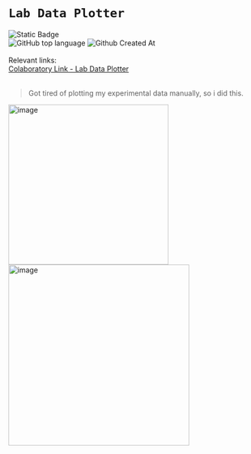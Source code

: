 # `Lab Data Plotter`

![Static Badge](https://img.shields.io/badge/mission-automate%20data%20plotting-purple)
<br />
![GitHub top language](https://img.shields.io/github/languages/top/sxfrul/lab-data-plotter)
![Github Created At](https://img.shields.io/github/created-at/sxfrul/lab-data-plotter)
<br /> <br />
Relevant links:
<br/>
[Colaboratory Link - Lab Data Plotter](https://colab.research.google.com/drive/1hM9Be8Is-54KMxAx8Wm4ln9DjsSUg0PW?usp=sharing)
<br />
<br />
>Got tired of plotting my experimental data manually, so i did this.
<img width="316" alt="image" src="https://github.com/sxfrul/lab-data-plotter/assets/44408869/6b6f47f1-7359-4b50-b7d2-0a4d025c5926">
<img width="357" alt="image" src="https://github.com/sxfrul/lab-data-plotter/assets/44408869/1e169bcb-5b86-4297-a851-9121d0c34ca0">

